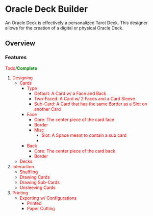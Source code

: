 # Oracle Deck Builder

An Oracle Deck is effectively a personalized Tarot Deck. This designer allows for the creation of a digital or physical Oracle Deck.

## Overview

### Features

<p><span style="color: red;">Todo</span>/<span style="color: green; font-weight:700;">Complete</span></p>

1. <span style="color: red;">Designing</span>
    * <span style="color: red;">Cards</span>
        * <span style="color: red;">Type</span>
            * <span style="color: red;">Default: A Card w/ a Face and Back</span>
            * <span style="color: red;">Two-Faced: A Card w/ 2 Faces and a Card Sleeve</span>
            * <span style="color: red;">Sub-Card: A Card that has the same Border as a Slot on another Card</span>
        * <span style="color: red;">Face</span>
            * <span style="color: red;">Core: The center piece of the card face</span>
            * <span style="color: red;">Border</span>
            * <span style="color: red;">Misc</span>
                * <span style="color: red;">Slot: A Space meant to contain a sub card</span>
                * 
        * <span style="color: red;">Back</span>
            * <span style="color: red;">Core: The center piece of the card back</span>
            * <span style="color: red;">Border</span>
    * <span style="color: red;">Decks</span>
2. <span style="color: red;">Interaction</span>
    * <span style="color: red;">Shuffling</span>
    * <span style="color: red;">Drawing Cards</span>
    * <span style="color: red;">Drawing Sub-Cards</span>
    * <span style="color: red;">Unsleeving Cards</span>
3. <span style="color: red;">Printing</span>
    * <span style="color: red;">Exporting w/ Configurations</span>
        * <span style="color: red;">Printed</span>
        * <span style="color: red;">Paper Cutting</span>